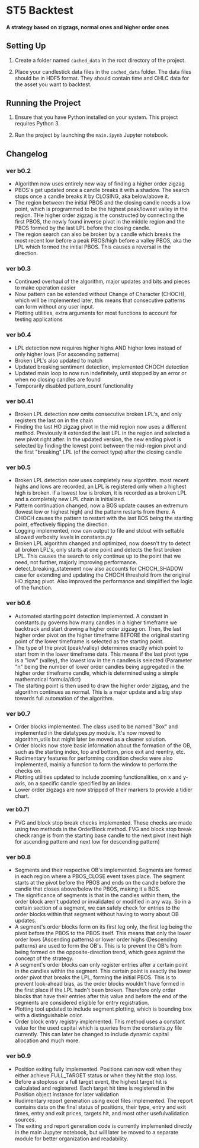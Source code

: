 # ST5 Backtest
#### A strategy based on zigzags, normal ones and higher order ones

## Setting Up

1. Create a folder named `cached_data` in the root directory of the project.

2. Place your candlestick data files in the `cached_data` folder. The data files should be in HDF5 format. They should contain time and OHLC data for the asset you want to backtest.

## Running the Project

1. Ensure that you have Python installed on your system. This project requires Python 3.

2. Run the project by launching the ```main.ipynb``` Jupyter notebook.

## Changelog

### ver b0.2
- Algorithm now uses entirely new way of finding a higher order zigzag
- PBOS's get updated once a candle breaks it with a shadow. The search stops once a candle breaks it by CLOSING, aka below/above it.
- The region between the initial PBOS and the closing candle needs a low point, which is programmed to be the highest peak/lowest valley in the region. THe higher order zigzag is the constructed by connecting the first PBOS, the newly found inverse pivot in the middle region and the PBOS formed by the last LPL before the closing candle.
- The region search can also be broken by a candle which breaks the most recent low before a peak PBOS/high before a valley PBOS, aka the LPL which formed the initial PBOS. This causes a reversal in the direction.

### ver b0.3
- Continued overhaul of the algorithm, major updates and bits and pieces to make operation easier
- Now pattern can be extended without Change of Character (CHOCH), which will be implemented later, this means that consecutive patterns can form without any user input.
- Plotting utilities, extra arguments for most functions to account for testing applications

### ver b0.4
- LPL detection now requires higher highs AND higher lows instead of only higher lows (For asxcending patterns)
- Broken LPL's also updated to match
- Updated breaking sentiment detection, implemented CHOCH detection
- Updated main loop to now run indefinitely, until stopped by an error or when no closing candles are found
- Temporarily disabled pattern_count functionality

### ver b0.41
- Broken LPL detection now omits consecutive broken LPL's, and only registers the last on in the chain
- Finding the last HO zigzag pivot in the mid region now uses a different method. Previously it extended the last LPL in the region and selected a new pivot right after. In the updated version, the new ending pivot is selected by finding the lowest point between the mid-region pivot and the first "breaking" LPL (of the correct type) after the closing candle

### ver b0.5
- Broken LPL detection now uses completely new algorithm. most recent highs and lows are recorded, an LPL is registered only when a highest high is broken. if a lowest low is broken, it is recorded as a broken LPL and a completely new LPL chain is initialized.
- Pattern continuation changed, now a BOS update causes an extremum (lowest low or highest high) and the pattern restarts from there. A CHOCH causes the pattern to restart with the last BOS being the starting point, effectively flipping the direction.
- Logging implemented, now can output to file and stdout with settable allowed verbosity levels in constants.py
- Broken LPL algorithm changed and optimized, now doesn't try to detect all broken LPL's, only starts at one point and detects the first broken LPL. This causes the search to only continue up to the point that we need, not further, majorly improving performance.
- detect_breaking_statement now also accounts for CHOCH_SHADOW case for extending and updating the CHOCH threshold from the original HO zigzag pivot. Also improved the performance and simplified the logic of the function.

### ver b0.6
- Automated starting point detection implemented. A constant in constants.py governs how many candles in a higher timeframe we backtrack and start drawing a higher order zigzag on. Then, the last higher order pivot on the higher timeframe BEFORE the original starting point of the lower timeframe is selected as the starting point. 
- The type of the pivot (peak/valley) determines exactly which point to start from in the lower timeframe data. This means if the last pivot type is a "low" (valley), the lowest low in the n candles is selected (Parameter "n" being the number of lower order candles being aggregated in the higher order timeframe candle,  which is determined using a simple mathematical formula/dict)
- The starting point is then used to draw the higher order zigzag, and the algorithm continues as normal. This is a major update and a big step towards full automation of the algorithm.

### ver b0.7
- Order blocks implemented. The class used to be named "Box" and implemented in the datatypes.py module. It's now moved to algorithm_utils but might later be moved as a cleaner solution.
- Order blocks now store basic information about the formation of the OB, such as the starting index, top and bottom, price exit and reentry, etc.
- Rudimentary features for performing condition checks were also implemented, mainly a function to form the window to perform the checks on. 
- Plotting utilities updated to include zooming functionalities, on x and y-axis, on a specific candle specified by an index.
- Lower order zigzags are now stripped of their markers to provide a tidier chart.
#### ver b0.71
- FVG and block stop break checks implemented. These checks are made using two methods in the OrderBlock method. FVG and block stop break check range is from the starting base candle to the next pivot (next high for ascending pattern and next low for descending pattern)


### ver b0.8
- Segments and their respective OB's implemented. Segments are formed in each region where a PBOS_CLOSE event takes place. The segment starts at the pivot before the PBOS and ends on the candle before the candle that closes above/below the PBOS, making it a BOS.
- The significance of segments is that in the candles within them, the order block aren't updated or invalidated or modified in any way. So in a certain section of a segment, we can safely check for entries to the order blocks within that segment without having to worry about OB updates.
- A segment's order blocks form on its first leg only, the first leg being the pivot before the PBOS to the PBOS itself. This means that only the lower order lows (Ascending patterns) or lower order highs (Descending patterns) are used to form the OB's. This is to prevent the OB's from being formed on the opposite-direction trend, which goes against the concept of the strategy.
- A segment's order blocks can only register entries after a certain point in the candles within the segment. This certain point is exactly the lower order pivot that breaks the LPL, forming the initial PBOS. This is to prevent look-ahead bias, as the order blocks wouldn't have formed in the first place if the LPL hadn't been broken. Therefore only order blocks that have their entries after this value and before the end of the segments are considered eligible for entry registration.
- Plotting tool updated to include segment plotting, which is bounding box with a distinguishable color.
- Order block entry registry implemented. This method uses a constant value for the used capital which is queries from the constants.py file currently. This can later be changed to include dynamic capital allocation and much more.


### ver b0.9
- Position exiting fully implemented. Positions can now exit when they either achieve FULL_TARGET status or when they hit the stop loss. 
- Before a stoploss or a full target event, the highest target hit is calculated and registered. Each target hit time is registered in the Position object instance for later validation
- Rudimentary report generation using excel files implemented. The report contains data on the final status of positions, their type, entry and exit times, entry and exit prices, targets hit, and most other usefulvalidation sources.
- The exiting and report generation code is currently implemented directly in the main Jupyter notebook, but will later be moved to a separate module for better organization and readability.